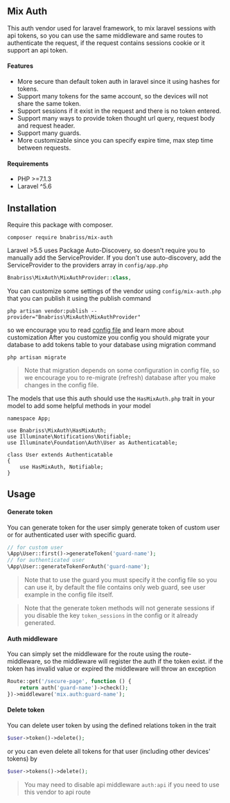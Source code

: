 ## Mix Auth 
This auth vendor used for laravel framework, to mix laravel sessions with api tokens, so you can use the same middleware and same routes to authenticate the request, if the request contains sessions cookie or it support an api token.

#### Features
* More secure than default token auth in laravel since it using hashes for tokens.
* Support many tokens for the same account, so the devices will not share the same token.
* Support sessions if it exist in the request and there is no token entered.
* Support many ways to provide token thought url query, request body and request header.
* Support many guards.
* More customizable since you can specify expire time, max step time between requests.


#### Requirements
* PHP >=7.1.3
* Laravel ^5.6

## Installation  
Require this package with composer. 
```
composer require bnabriss/mix-auth
```

Laravel >5.5 uses Package Auto-Discovery, so doesn't require you to manually add the ServiceProvider. If you don't use auto-discovery, add the ServiceProvider to the providers array in `config/app.php` 

```php
Bnabriss\MixAuth\MixAuthProvider::class,
```

You can customize some settings of the vendor using `config/mix-auth.php` that you can publish it using the publish command
```
php artisan vendor:publish --provider="Bnabriss\MixAuth\MixAuthProvider"
```
so we encourage you to read [config file](https://github.com/bnabriss/mix-auth/blob/master/config/mix-auth.php) and learn more about customization
After you customize you config you should migrate your database to add tokens table to your database using migration command
```
php artisan migrate
```
> Note that migration depends on some configuration in config file, so we encourage you to re-migrate (refresh) database after you make changes in the config file.

The models that use this auth should use the `HasMixAuth.php` trait in your model to add some helpful methods in your model
```
namespace App;

use Bnabriss\MixAuth\HasMixAuth;
use Illuminate\Notifications\Notifiable;
use Illuminate\Foundation\Auth\User as Authenticatable;

class User extends Authenticatable
{
    use HasMixAuth, Notifiable;
}
``` 
## Usage
#### Generate token
You can generate token for the user simply generate token of custom user or for authenticated user with specific guard.
```php
// for custom user 
\App\User::first()->generateToken('guard-name');
// for authenticated user 
\App\User::generateTokenForAuth('guard-name');
```
> Note that to use the guard you must specify it the config file so you can use it, by default the file contains only web guard, see user example in the config file itself.

> Note that the generate token methods will not generate sessions if you disable the key `token_sessions` in the config or it already generated.
#### Auth middleware 
You can simply set the middleware for the route using the route-middleware, so the middleware will register the auth
 if the token exist. if the token has invalid value or expired the middleware will throw an exception 
```php
Route::get('/secure-page', function () {
    return auth('guard-name')->check();
})->middleware('mix.auth:guard-name');
```
#### Delete token
You can delete user token by using the defined relations token in the trait
```php
$user->token()->delete();
```
or you can even delete all tokens for that user (including other devices' tokens) by 
```php
$user->tokens()->delete();
```

> You may need to disable api middleware `auth:api` if you need to use this vendor to api route 

